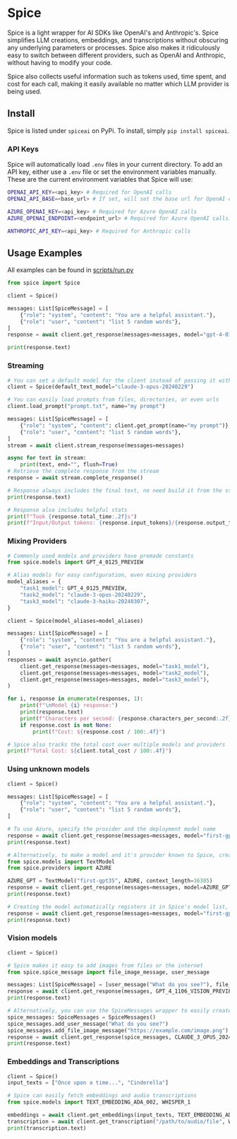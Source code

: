 # Spice

Spice is a light wrapper for AI SDKs like OpenAI's and Anthropic's. Spice simplifies LLM creations, embeddings, and transcriptions without obscuring any underlying parameters or processes. Spice also makes it ridiculously easy to switch between different providers, such as OpenAI and Anthropic, without having to modify your code.

Spice also collects useful information such as tokens used, time spent, and cost for each call, making it easily available no matter which LLM provider is being used.

## Install

Spice is listed under `spiceai` on PyPi. To install, simply `pip install spiceai`.

### API Keys

Spice will automatically load `.env` files in your current directory. To add an API key, either use a `.env` file or set the environment variables manually. These are the current environment variables that Spice will use:

```bash
OPENAI_API_KEY=<api_key> # Required for OpenAI calls
OPENAI_API_BASE=<base_url> # If set, will set the base url for OpenAI calls.

AZURE_OPENAI_KEY=<api_key> # Required for Azure OpenAI calls
AZURE_OPENAI_ENDPOINT=<endpoint_url> # Required for Azure OpenAI calls.

ANTHROPIC_API_KEY=<api_key> # Required for Anthropic calls
```

## Usage Examples

All examples can be found in [scripts/run.py](scripts/run.py)

```python
from spice import Spice

client = Spice()

messages: List[SpiceMessage] = [
    {"role": "system", "content": "You are a helpful assistant."},
    {"role": "user", "content": "list 5 random words"},
]
response = await client.get_response(messages=messages, model="gpt-4-0125-preview")

print(response.text)
```

### Streaming

```python
# You can set a default model for the client instead of passing it with each call
client = Spice(default_text_model="claude-3-opus-20240229")

# You can easily load prompts from files, directories, or even urls
client.load_prompt("prompt.txt", name="my prompt")

messages: List[SpiceMessage] = [
    {"role": "system", "content": client.get_prompt(name="my prompt")},
    {"role": "user", "content": "list 5 random words"},
]
stream = await client.stream_response(messages=messages)

async for text in stream:
    print(text, end="", flush=True)
# Retrieve the complete response from the stream
response = await stream.complete_response()

# Response always includes the final text, no need build it from the stream yourself
print(response.text)

# Response also includes helpful stats
print(f"Took {response.total_time:.2f}s")
print(f"Input/Output tokens: {response.input_tokens}/{response.output_tokens}")
```

### Mixing Providers

```python
# Commonly used models and providers have premade constants
from spice.models import GPT_4_0125_PREVIEW

# Alias models for easy configuration, even mixing providers
model_aliases = {
    "task1_model": GPT_4_0125_PREVIEW,
    "task2_model": "claude-3-opus-20240229",
    "task3_model": "claude-3-haiku-20240307",
}

client = Spice(model_aliases=model_aliases)

messages: List[SpiceMessage] = [
    {"role": "system", "content": "You are a helpful assistant."},
    {"role": "user", "content": "list 5 random words"},
]
responses = await asyncio.gather(
    client.get_response(messages=messages, model="task1_model"),
    client.get_response(messages=messages, model="task2_model"),
    client.get_response(messages=messages, model="task3_model"),
)

for i, response in enumerate(responses, 1):
    print(f"\nModel {i} response:")
    print(response.text)
    print(f"Characters per second: {response.characters_per_second:.2f}")
    if response.cost is not None:
        print(f"Cost: ${response.cost / 100:.4f}")

# Spice also tracks the total cost over multiple models and providers
print(f"Total Cost: ${client.total_cost / 100:.4f}")
```

### Using unknown models

```python
client = Spice()

messages: List[SpiceMessage] = [
    {"role": "system", "content": "You are a helpful assistant."},
    {"role": "user", "content": "list 5 random words"},
]

# To use Azure, specify the provider and the deployment model name
response = await client.get_response(messages=messages, model="first-gpt35", provider="azure")
print(response.text)

# Alternatively, to make a model and it's provider known to Spice, create a custom Model object
from spice.models import TextModel
from spice.providers import AZURE

AZURE_GPT = TextModel("first-gpt35", AZURE, context_length=16385)
response = await client.get_response(messages=messages, model=AZURE_GPT)
print(response.text)

# Creating the model automatically registers it in Spice's model list, so listing the provider is no longer needed
response = await client.get_response(messages=messages, model="first-gpt35")
print(response.text)
```

### Vision models

```python
client = Spice()

# Spice makes it easy to add images from files or the internet
from spice.spice_message import file_image_message, user_message

messages: List[SpiceMessage] = [user_message("What do you see?"), file_image_message("/path/to/image.png")]
response = await client.get_response(messages, GPT_4_1106_VISION_PREVIEW)
print(response.text)

# Alternatively, you can use the SpiceMessages wrapper to easily create your prompts
spice_messages: SpiceMessages = SpiceMessages()
spice_messages.add_user_message("What do you see?")
spice_messages.add_file_image_message("https://example.com/image.png")
response = await client.get_response(spice_messages, CLAUDE_3_OPUS_20240229)
print(response.text)
```

### Embeddings and Transcriptions

```python
client = Spice()
input_texts = ["Once upon a time...", "Cinderella"]

# Spice can easily fetch embeddings and audio transcriptions
from spice.models import TEXT_EMBEDDING_ADA_002, WHISPER_1

embeddings = await client.get_embeddings(input_texts, TEXT_EMBEDDING_ADA_002)
transcription = await client.get_transcription("/path/to/audio/file", WHISPER_1)
print(transcription.text)
```
